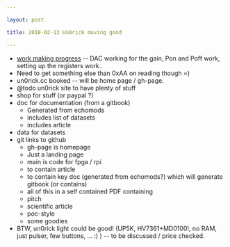 ```yaml
---

layout: post

title: 2018-02-13 Un0rick moving good

---
```



-   [work making progress](/matty/un0log.md) -- DAC working for the
    gain, Pon and Poff work, setting up the registers work..
-   Need to get something else than 0xAA on reading though =)
-   un0rick.cc booked -- will be home page / gh-page.
-   @todo un0rick site to have plenty of stuff
-   shop for stuff (or paypal ?)
-   doc for documentation (from a gitbook)
    -   Generated from echomods
    -   includes list of datasets
    -   includes article
-   data for datasets
-   git links to github
    -   gh-page is homepage
    -   Just a landing page
    -   main is code for fpga / rpi
    -   to contain article
    -   to contain key doc (generated from echomods?) which will
        generate gitbook (or contains)
    -   all of this in a self contained PDF containing
    -   pitch
    -   scientific article
    -   poc-style
    -   some goodies
-   BTW, un0rick light could be good! (UP5K, HV7361+MD0100!, no RAM,
    just pulser, few buttons, ... :) ) -- to be discussed /
    price checked.

